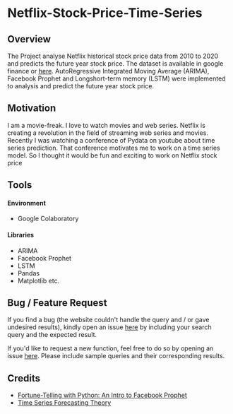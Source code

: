 # Netflix-Stock-Price-Time-Series
## Overview
The Project analyse Netflix historical stock price data from 2010 to 2020 and predicts the future year stock price. The dataset is available in google finance or [here](https://www.kaggle.com/prestonfan/netflix-stock-prices). AutoRegressive Integrated Moving Average (ARIMA), Facebook Prophet and Longshort-term memory (LSTM) were implemented to analysis and predict the future year stock price. 

## Motivation
I am a movie-freak. I love to watch movies and web series. Netflix is creating a revolution in the field of streaming web series and movies.  Recently I was watching a conference of Pydata on youtube about time series prediction. That conference motivates me to work on a time series model.  So I thought it would be fun and exciting to work on Netflix stock price

## Tools
#### Environment
- Google Colaboratory
#### Libraries
- ARIMA
- Facebook Prophet
- LSTM
- Pandas
- Matplotlib etc.


## Bug / Feature Request
If you find a bug (the website couldn't handle the query and / or gave undesired results), kindly open an issue [here](https://github.com/AlJubaiarDE/Netflix-Stock-Price-Time-Series/issues/new) by including your search query and the expected result.

If you'd like to request a new function, feel free to do so by opening an issue [here](https://github.com/AlJubaiarDE/Netflix-Stock-Price-Time-Series/issues/new). Please include sample queries and their corresponding results.


## Credits
- [Fortune-Telling with Python: An Intro to Facebook Prophet](https://www.youtube.com/watch?v=95-HMzxsghY&t)
- [Time Series Forecasting Theory](https://www.youtube.com/watch?v=YzMV--KhI2I&t)
